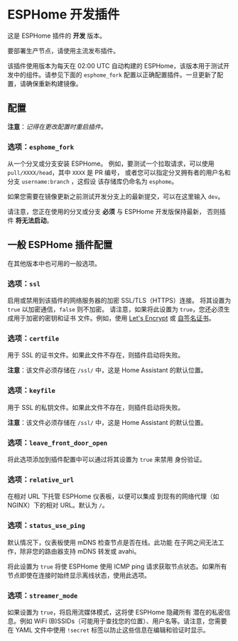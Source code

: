 # ESPHome 开发插件

这是 ESPHome 插件的 **开发** 版本。

要部署生产节点，请使用主流发布插件。

该插件使用版本为每天在 02:00 UTC 自动构建的 ESPHome，该版本用于测试开发中的组件。请参见下面的 `esphome_fork` 配置以正确配置插件。一旦更新了配置，请确保重新构建镜像。

## 配置

**注意**：_记得在更改配置时重启插件。_

### 选项：`esphome_fork`

从一个分叉或分支安装 ESPHome。
例如，要测试一个拉取请求，可以使用 `pull/XXXX/head`，其中 `XXXX` 是 PR 编号，
或者您可以指定分叉拥有者的用户名和分支 `username:branch` ，这假设
该存储库仍命名为 `esphome`。

如果您需要在镜像更新之前测试开发分支上的最新提交，可以在这里输入 `dev`。

请注意，您正在使用的分叉或分支 **必须** 与 ESPHome 开发版保持最新，
否则插件 **将无法启动**。

## 一般 ESPHome 插件配置

在其他版本中也可用的一般选项。

### 选项：`ssl`

启用或禁用到该插件的网络服务器的加密 SSL/TLS（HTTPS）连接。
将其设置为 `true` 以加密通信，`false` 则不加密。
请注意，如果将此设置为 `true`，您还必须生成用于加密的密钥和证书
文件。例如，使用 [Let's Encrypt](https://www.home-assistant.io/addons/lets_encrypt/)
或 [自签名证书](https://www.home-assistant.io/docs/ecosystem/certificates/tls_self_signed_certificate/)。

### 选项：`certfile`

用于 SSL 的证书文件。如果此文件不存在，则插件启动将失败。

**注意**：该文件必须存储在 `/ssl/` 中，这是 Home Assistant 的默认位置。

### 选项：`keyfile`

用于 SSL 的私钥文件。如果此文件不存在，则插件启动将失败。

**注意**：该文件必须存储在 `/ssl/` 中，这是 Home Assistant 的默认位置。

### 选项：`leave_front_door_open`

将此选项添加到插件配置中可以通过将其设置为 `true` 来禁用
身份验证。

### 选项：`relative_url`

在相对 URL 下托管 ESPHome 仪表板，以便可以集成
到现有的网络代理（如 NGINX）下的相对 URL。默认为 `/`。

### 选项：`status_use_ping`

默认情况下，仪表板使用 mDNS 检查节点是否在线。此功能
在子网之间无法工作，除非您的路由器支持 mDNS 转发或 avahi。

将此设置为 `true` 将使 ESPHome 使用 ICMP ping 请求获取节点状态。如果所有节点即使在连接时始终显示离线状态，使用此选项。

### 选项：`streamer_mode`

如果设置为 `true`，将启用流媒体模式，这将使 ESPHome 隐藏所有
潜在的私密信息。例如 WiFi (B)SSIDs（可能用于查找您的位置）、用户名等。请注意，您需要在 YAML 文件中使用
`!secret` 标签以防止这些信息在编辑和验证时显示。